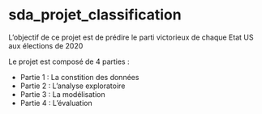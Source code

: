 # sda_projet_classification
L’objectif de ce projet est de prédire le parti victorieux de chaque Etat US aux élections de 2020

Le projet est composé de 4 parties :
  - Partie 1 : La constition des données 
  - Partie 2 : L’analyse exploratoire
  - Partie 3 : La modélisation
  - Partie 4 : L’évaluation

